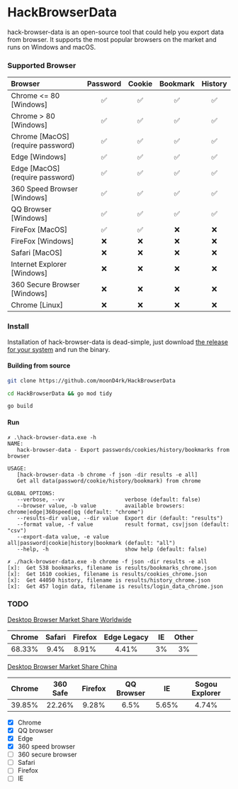 # HackBrowserData

hack-browser-data is an open-source tool that could help you export data from browser. It supports the most popular browsers on the market and runs on Windows and macOS.

### Supported Browser

| Browser                             | Password | Cookie | Bookmark | History |
| :---------------------------------- | :------: | :----: | :------: | :-----: |
| Chrome <= 80 [Windows]       |    ✅    |   ✅   |    ✅    |    ✅    |
| Chrome  > 80 [Windows]      |    ✅    |   ✅   |    ✅    |    ✅    |
| Chrome [MacOS]<br />(require password) |    ✅    |   ✅   |    ✅    |    ✅    |
| Edge [Windows]                      |    ✅    |   ✅   |    ✅    |    ✅    |
| Edge [MacOS]<br />(require password)   |    ✅    |   ✅   |    ✅    |    ✅    |
| 360 Speed Browser [Windows]        |    ✅    |   ✅   |    ✅    |    ✅    |
| QQ Browser [Windows]                |    ✅    |   ✅   |    ✅    |    ✅    |
| FireFox [MacOS]    |   ✅   |   ✅   |    ❌    |    ❌    |
| FireFox [Windows]    |    ❌    |   ❌   |    ❌    |    ❌    |
| Safari [MacOS]                      |    ❌    |   ❌   |    ❌    |    ❌    |
| Internet Explorer [Windows]         |    ❌    |   ❌   |    ❌    |    ❌    |
| 360 Secure Browser [Windows]         |    ❌    |   ❌   |    ❌    |    ❌    |
| Chrome [Linux]                      |    ❌    |   ❌   |    ❌    |    ❌    |

### Install

Installation of hack-browser-data is dead-simple, just download [the release for your system](https://github.com/moonD4rk/HackBrowserData/releases) and run the binary.

#### Building from source

```bash
git clone https://github.com/moonD4rk/HackBrowserData

cd HackBrowserData && go mod tidy

go build
```

#### Run

```shell
✗ .\hack-browser-data.exe -h
NAME:
   hack-browser-data - Export passwords/cookies/history/bookmarks from browser

USAGE:
   [hack-browser-data -b chrome -f json -dir results -e all]
   Get all data(password/cookie/history/bookmark) from chrome

GLOBAL OPTIONS:
   --verbose, --vv                   verbose (default: false)
   --browser value, -b value         available browsers: chrome|edge|360speed|qq (default: "chrome")
   --results-dir value, --dir value  Export dir (default: "results")
   --format value, -f value          result format, csv|json (default: "csv")
   --export-data value, -e value     all|password|cookie|history|bookmark (default: "all")
   --help, -h                        show help (default: false)
```



```shell
✗ ./hack-browser-data.exe -b chrome -f json -dir results -e all
[x]:  Get 538 bookmarks, filename is results/bookmarks_chrome.json 
[x]:  Get 1610 cookies, filename is results/cookies_chrome.json 
[x]:  Get 44050 history, filename is results/history_chrome.json 
[x]:  Get 457 login data, filename is results/login_data_chrome.json 
```




### TODO

[Desktop Browser Market Share Worldwide](https://gs.statcounter.com/browser-market-share/desktop/worldwide)

| Chrome | Safari | Firefox | Edge Legacy | IE |  Other  |
| :------:| :------: | :----: | :------: | :-----: | :--: |
| 68.33% |    9.4% | 8.91% |   4.41% |    3%    |  3%  |

[Desktop Browser Market Share China](https://gs.statcounter.com/browser-market-share/desktop/china)

| Chrome | 360 Safe | Firefox | QQ Browser |  IE   | Sogou Explorer |
| :----- | :------: | :-----: | :--------: | :---: | :------------: |
| 39.85% |  22.26%  |  9.28%  |    6.5%    | 5.65% |     4.74%      |

  

- [x] Chrome
- [x] QQ browser
- [x] Edge
- [x] 360 speed browser
- [ ] 360 secure browser
- [ ] Safari
- [ ] Firefox
- [ ] IE
